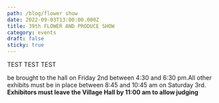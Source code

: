 ```yaml
---
path: /blog/flower show
date: 2022-09-03T13:00:00.000Z
title: 39th FLOWER AND PRODUCE SHOW
category: events
draft: false
sticky: true
---
```

TEST TEST TEST



be brought to the hall on Friday 2nd between 4:30 and 6:30 pm.All other exhibits must be in place between 8:45 and 10:45 am on Saturday 3rd. **Exhibitors must leave the Village Hall by 11:00 am to allow judging**